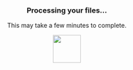 <h3 align="center"><strong>Processing your files...</strong></h3>
<p align="center">This may take a few minutes to complete.</p>
<p align="center">
	<img width="64" src="https://github.githubassets.com/images/spinners/octocat-spinner-128.gif">
</p>

<!--
<p align="center">
	<img width="40" src="https://github.githubassets.com/images/spinners/octocat-spinner-64.gif">
</p>
<p align="center"><strong>We didn't receive a proper request from your browser.</strong></p>
<p align="center">Sorry about that. Please try refreshing and contact us if the problem persists.</p>
<p align="center">
	<a href="https://www.youtube.com/watch?v=dQw4w9WgXcQ">Contact Support</a> —
	<a href="https://www.youtube.com/watch?v=dQw4w9WgXcQ">GitHub Status</a> —
	<a href="https://www.youtube.com/watch?v=dQw4w9WgXcQ">@githubstatus</a>
</p>
<p></p>
<p></p>
</p>

### Hi there 👋

🌱 I’m currently learning:
- Python 3

📫 How to reach me:
- Discord: joon#9999
- Email: j@omg.lol

😄 Pronouns:
- He/Him

⚡ Fun fact:
- Quick-learner

**joonkyu/joonkyu** is a ✨ _special_ ✨ repository because its `README.md` (this file) appears on your GitHub profile.

Here are some ideas to get you started:

- 🔭 I’m currently working on ...
- 🌱 I’m currently learning ...
- 👯 I’m looking to collaborate on ...
- 🤔 I’m looking for help with ...
- 💬 Ask me about ...
- 📫 How to reach me: ...
- 😄 Pronouns: ...
- ⚡ Fun fact: ...
-->
